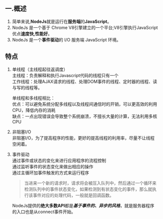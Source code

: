 ## 一.概述

1. 简单来说,**NodeJs**就是运行在**服务端**的**JavaScript**。
2. NodeJs 是一个基于 Chrome V8引擎建立的一个平台;V8引擎执行JavaScript优点**速度快,性能好**。
3. NodeJs 是一个**事件驱动**的 I/O 服务端 JavaScript 环境。

## 特点

1. 单线程（主线程起往返调度）  
	主线程：负责解释和执行Javascript代码的线程只有一个  
	工作线程：处理AJAX请求的线程、处理DOM事件的线程、定时器的线程、读与写的线程等。  
	
	单线程和多线程相比：  
	优点：可以避免系统分配多线程以及线程间通信时的开销，可以更高效的利用CPU，降低内存的消耗  
	缺点：一点出现错误会导致整个系统崩溃，不擅长大量的计算，无法利用多核CPU
	
2. 非阻塞I/O	  
	非阻塞I/O，为了提高程序的性能，更好的提高线程的利用率，尽量不让线程空闲着。  
	
3. 事件驱动  
	通过事件或状态的变化来进行应用程序的流程控制  
	通过监听事件的状态变化来做出相应的操作  
	通过主循环加事件触发的方式来运行程序  
	>当进来一个新的请求时，请求将会被压入队列中，然后通过一个循环来检测队列中的事件状态变化，如果检测到有状态变化的事件，那么就执行该事件对应的处理代码，一般就是回调函数。  
	
	NodeJs提供的**绝大多数API**都是***基于事件的、异步的风格***，就是服务器程序的入口也是从connect事件开始。


	
